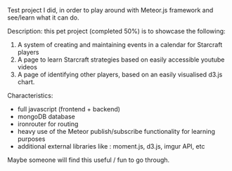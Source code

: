 Test project I did, in order to play around with Meteor.js framework and see/learn what it can do.

Description: this pet project (completed 50%) is to showcase the following: 
1. A system of creating and maintaining events in a calendar for Starcraft players 
2. A page to learn Starcraft strategies based on easily accessible youtube videos 
3. A page of identifying other players, based on an easily visualised d3.js chart.

Characteristics:
- full javascript (frontend + backend)
- mongoDB database
- ironrouter for routing
- heavy use of the Meteor publish/subscribe functionality for learning purposes
- additional external libraries like : moment.js, d3.js, imgur API, etc

Maybe someone will find this useful / fun to go through. 


